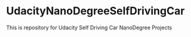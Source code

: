 # UdacityNanoDegreeSelfDrivingCar
This is repository for Udacity Self Driving Car NanoDegree Projects
